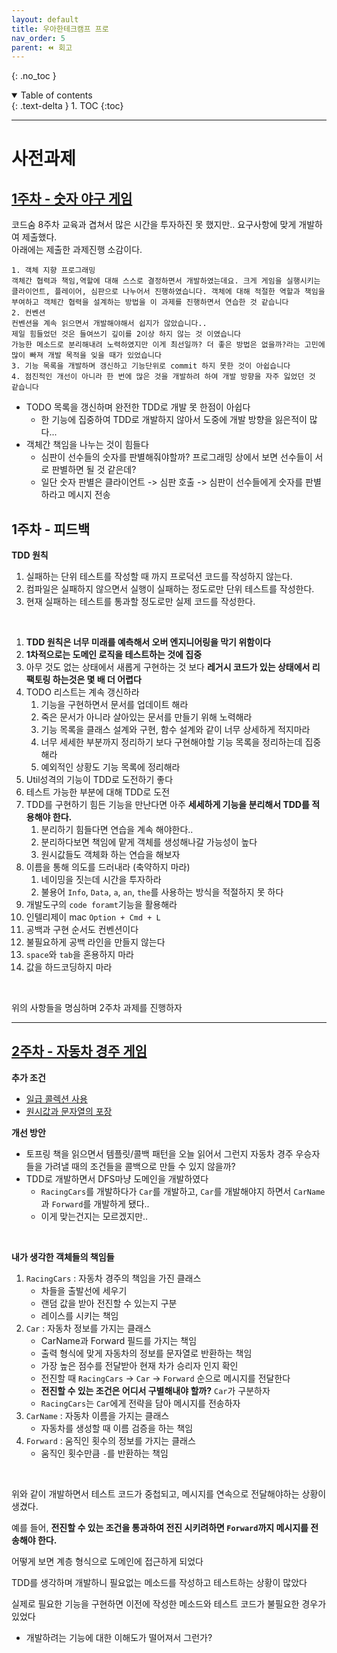 ```yaml
---
layout: default
title: 우아한테크캠프 프로
nav_order: 5
parent: ⏪ 회고
---
```

{: .no_toc }

<details open markdown="block">
  <summary>
    Table of contents
  </summary>
  {: .text-delta }
1. TOC
{:toc}
</details>

---

# **사전과제**

## **[1주차 - 숫자 야구 게임](https://github.com/jdalma/java-baseball-precourse)**

코드숨 8주차 교육과 겹쳐서 많은 시간을 투자하진 못 했지만.. 요구사항에 맞게 개발하여 제출했다. <br>
아래에는 제출한 과제진행 소감이다.<br>

```
1. 객체 지향 프로그래밍
객체간 협력과 책임,역할에 대해 스스로 결정하면서 개발하였는데요. 크게 게임을 실행시키는 클라이언트, 플레이어, 심판으로 나누어서 진행하였습니다. 객체에 대해 적절한 역할과 책임을 부여하고 객체간 협력을 설계하는 방법을 이 과제를 진행하면서 연습한 것 같습니다
2. 컨벤션
컨벤션을 계속 읽으면서 개발해야해서 쉽지가 않았습니다.. 
제일 힘들었던 것은 들여쓰기 깊이를 2이상 하지 않는 것 이였습니다 
가능한 메소드로 분리해내려 노력하였지만 이게 최선일까? 더 좋은 방법은 없을까?라는 고민에 많이 빠져 개발 목적을 잊을 때가 있었습니다
3. 기능 목록을 개발하며 갱신하고 기능단위로 commit 하지 못한 것이 아쉽습니다
4. 점진적인 개선이 아니라 한 번에 많은 것을 개발하려 하여 개발 방향을 자주 잃었던 것 같습니다
```

- TODO 목록을 갱신하며 완전한 TDD로 개발 못 한점이 아쉽다
  - 한 기능에 집중하여 TDD로 개발하지 않아서 도중에 개발 방향을 잃은적이 많다...
- 객체간 책임을 나누는 것이 힘들다
  - 심판이 선수들의 숫자를 판별해줘야할까? 프로그래밍 상에서 보면 선수들이 서로 판별하면 될 것 같은데?
  - 일단 숫자 판별은 클라이언트 -> 심판 호출 -> 심판이 선수들에게 숫자를 판별하라고 메시지 전송

## **1주차 - 피드백**

**TDD 원칙**<br>
1. 실패하는 단위 테스트를 작성할 때 까지 프로덕션 코드를 작성하지 않는다.
2. 컴파일은 실패하지 않으면서 실행이 실패하는 정도로만 단위 테스트를 작성한다.
3. 현재 실패하는 테스트를 통과할 정도로만 실제 코드를 작성한다.

<br>

1. **TDD 원칙은 너무 미래를 예측해서 오버 엔지니어링을 막기 위함이다**
2. **1차적으로는 도메인 로직을 테스트하는 것에 집중**
3. 아무 것도 없는 상태에서 새롭게 구현하는 것 보다 **레거시 코드가 있는 상태에서 리팩토링 하는것은 몇 배 더 어렵다**
4. TODO 리스트는 계속 갱신하라
   1. 기능을 구현하면서 문서를 업데이트 해라
   2. 죽은 문서가 아니라 살아있는 문서를 만들기 위해 노력해라
   3. 기능 목록을 클래스 설계와 구현, 함수 설계와 같이 너무 상세하게 적지마라
   4. 너무 세세한 부분까지 정리하기 보다 구현해야할 기능 목록을 정리하는데 집중해라
   5. 예외적인 상황도 기능 목록에 정리해라
5. Util성격의 기능이 TDD로 도전하기 좋다
6. 테스트 가능한 부분에 대해 TDD로 도전
7. TDD를 구현하기 힘든 기능을 만난다면 아주 **세세하게 기능을 분리해서 TDD를 적용해야 한다.**
   1. 분리하기 힘들다면 연습을 계속 해야한다..
   2. 분리하다보면 책임에 맡게 객체를 생성해나갈 가능성이 높다
   3. 원시값들도 객체화 하는 연습을 해보자
8. 이름을 통해 의도를 드러내라 (축약하지 마라)
   1. 네이밍을 짓는데 시간을 투자하라
   2. 불용어 `Info`, `Data`, `a`, `an`, `the`를 사용하는 방식을 적절하지 못 하다
9.  개발도구의 `code foramt`기능을 활용해라
   3.  인텔리제이 mac `Option + Cmd + L`
10. 공백과 구현 순서도 컨벤션이다
11. 불필요하게 공백 라인을 만들지 않는다
12. `space`와 `tab`을 혼용하지 마라
13. 값을 하드코딩하지 마라

<br>

위의 사항들을 명심하며 2주차 과제를 진행하자

***

## **[2주차 - 자동차 경주 게임](https://github.com/jdalma/java-racingcar-precourse)**

**추가 조건**<br>
- [일급 콜렉션 사용](https://developerfarm.wordpress.com/2012/02/01/object_calisthenics_/)
- [원시값과 문자열의 포장](https://developerfarm.wordpress.com/2012/01/27/object_calisthenics_4/)

**개선 방안**<br>

- 토프링 책을 읽으면서 템플릿/콜백 패턴을 오늘 읽어서 그런지 자동차 경주 우승자들을 가려낼 때의 조건들을 콜백으로 만들 수 있지 않을까?
- TDD로 개발하면서 DFS마냥 도메인을 개발하였다
  - `RacingCars`를 개발하다가 `Car`를 개발하고, `Car`를 개발해야지 하면서 `CarName`과 `Forward`를 개발하게 됐다..
  - 이게 맞는건지는 모르겠지만..

<br>

**내가 생각한 객체들의 책임들**<br>

1. `RacingCars` : 자동차 경주의 책임을 가진 클래스
   - 차들을 출발선에 세우기 
   - 랜덤 값을 받아 전진할 수 있는지 구분 
   - 레이스를 시키는 책임
2. `Car` : 자동차 정보를 가지는 클래스
   - CarName과 Forward 필드를 가지는 책임
   - 출력 형식에 맞게 자동차의 정보를 문자열로 반환하는 책임
   - 가장 높은 점수를 전달받아 현재 차가 승리자 인지 확인
   - 전진할 때 `RacingCars` → `Car` → `Forward` 순으로 메시지를 전달한다
   - **전진할 수 있는 조건은 어디서 구별해내야 할까?** `Car`가 구분하자
   - `RacingCars`는 `Car`에게 전략을 담아 메시지를 전송하자
3. `CarName` : 자동차 이름을 가지는 클래스
   - 자동차를 생성할 때 이름 검증을 하는 책임
4. `Forward` : 움직인 횟수의 정보를 가지는 클래스
   - 움직인 횟수만큼 `-`를 반환하는 책임

<br>

위와 같이 개발하면서 테스트 코드가 중첩되고, 메시지를 연속으로 전달해야하는 상황이 생겼다. <br>

예를 들어, **전진할 수 있는 조건을 통과하여 전진 시키려하면 `Forward`까지 메시지를 전송해야 한다.** <br>

어떻게 보면 계층 형식으로 도메인에 접근하게 되었다 <br>

TDD를 생각하며 개발하니 필요없는 메소드를 작성하고 테스트하는 상황이 많았다 <br>

실제로 필요한 기능을 구현하면 이전에 작성한 메소드와 테스트 코드가 불필요한 경우가 있었다 
- 개발하려는 기능에 대한 이해도가 떨어져서 그런가?